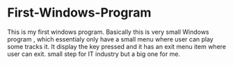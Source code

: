 # First-Windows-Program
This is my first windows program.
Basically this is very small Windows program , which essentialy 
only have a small menu where user can play some tracks it. It display the key pressed and it has an
exit menu item where user can exit. small step for IT industry but a big one for me.
